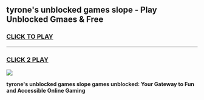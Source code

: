 
## tyrone's unblocked games slope - Play Unblocked Gmaes & Free
<h3>
<a href="https://news.freeplayer.one?title=tyrone's_unblocked_games_slope&ref=23F">CLICK TO PLAY</a></h3>
<hr>

<h3>
<a href="https://news.freeplayer.one?title=tyrone's_unblocked_games_slope&ref=23F">CLICK 2 PLAY</a>
  
</h3>

<a href="https://news.freeplayer.one?title=tyrone's_unblocked_games_slope&ref=23F/"><img src="https://clearcache.store/games.png"></a>


**tyrone's unblocked games slope games unblocked: Your Gateway to Fun and Accessible Online Gaming**
